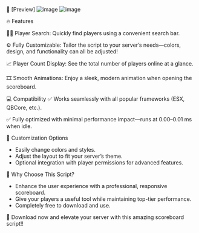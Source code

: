 📌 [Preview]
![image](https://github.com/user-attachments/assets/589c87ef-8b50-436d-b918-beb9ab57fd48) ![image](https://github.com/user-attachments/assets/212c01b8-57dc-4f7c-9a7e-2323c1a0bfb3)




🔥 Features

🕵️‍♂️ Player Search: Quickly find players using a convenient search bar.

⚙️ Fully Customizable: Tailor the script to your server’s needs—colors, design, and functionality can all be adjusted!

📈 Player Count Display: See the total number of players online at a glance.

🎞️ Smooth Animations: Enjoy a sleek, modern animation when opening the scoreboard.


💻 Compatibility
✅ Works seamlessly with all popular frameworks (ESX, QBCore, etc.).

✅ Fully optimized with minimal performance impact—runs at 0.00–0.01 ms when idle.

🔧 Customization Options

- Easily change colors and styles.
- Adjust the layout to fit your server’s theme.
- Optional integration with player permissions for advanced features.

🎯 Why Choose This Script?

- Enhance the user experience with a professional, responsive scoreboard.
- Give your players a useful tool while maintaining top-tier performance.
- Completely free to download and use.

📩 Download now and elevate your server with this amazing scoreboard script!!

